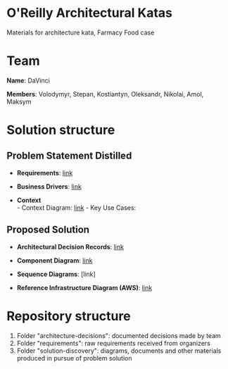 # O'Reilly Architectural Katas
Materials for architecture kata, Farmacy Food case

# Team 
**Name**: DaVinci

**Members**: Volodymyr, Stepan, Kostiantyn, Oleksandr, Nikolai, Amol, Maksym 

# Solution structure

  ## Problem Statement Distilled
   
   - **Requirements**: [link](./requirements/Requirements.md)

   - **Business Drivers**: [link](./requirements/Requirements.md)

   - **Context**   
    - Context Diagram: [link](./solution-discovery/context-diagram.md)
    - Key Use Cases:

  ## Proposed Solution

   - **Architectural Decision Records**: [link](./architecture-decisions)

   - **Component Diagram**: [link](./solution-discovery/component-diagram.md)
   
   - **Sequence Diagrams**: [link]

   - **Reference Infrastructure Diagram (AWS)**: [link](./solution-discovery/infrastructure-diagram.md)


# Repository structure
1. Folder "architecture-decisions": documented decisions made by team
2. Folder "requirements": raw requirements received from organizers
3. Folder "solution-discovery": diagrams, documents and other materials produced in pursue of problem solution
